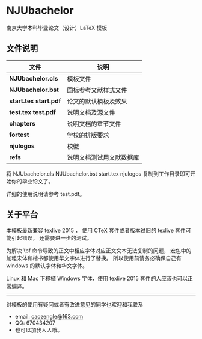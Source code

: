 # NJUbachelor

南京大学本科毕业论文（设计）LaTeX 模板

## 文件说明

| 文件 | 说明 |
|----|----|
| **NJUbachelor.cls** | 模板文件 |
| **NJUbachelor.bst**   | 国标参考文献样式文件 |
| **start.tex start.pdf** | 论文的默认模板及效果 |
| **test.tex test.pdf** | 说明文档及源文件 |
| **chapters** | 说明文档的章节文件 |
| **fortest** | 学校的排版要求 |
| **njulogos** | 校徽 |
| **refs** | 说明文档测试用文献数据库 |


将 NJUbachelor.cls NJUbachelor.bst start.tex njulogos 复制到工作目录即可开始你的毕业论文了。

详细的使用说明请参考 test.pdf。


## 关于平台

本模板最新兼容 texlive 2015 ，
使用 CTeX 套件或者版本过旧的 texlive 套件可能引起错误，
还需要进一步的测试。

为解决 \bf 命令导致的正文中相应字体对应正文文本无法复制的问题，
宏包中的加粗宋体和楷书都使用华文字体进行了替换。
所以使用前请务必确保自己有 windows 的默认字体和华文字体。

Linux 和 Mac 下移植 Windows 字体，使用 texlive 2015 套件的人应该也可以正常编译。

---

对模板的使用有疑问或者有改进意见的同学也欢迎和我联系

 * email: caozengle@163.com
 * QQ:    670434207
 * 也可以加我人人哦。
